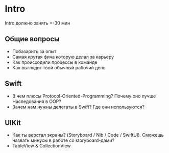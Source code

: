 # Intro

Intro должно занять +-30 мин

## Общие вопросы
- Побазарить за опыт
- Самая крутая фича которую делал за карьеру
- Как происходили процессы в команде
- Как выглядит твой обычный рабочий день
  
## Swift
- В чем плюсы Protocol-Oriented-Programming? Почему оно лучше Наследования в OOP?
- Зачем нам нужны делегаты в Swift? Где они используются?

## UIKit
- Как ты верстал экраны? (Storyboard / Nib / Code / SwiftUI). Сможешь назвать минусы в работе со storyboard-дами?
- TableView & CollectionView

